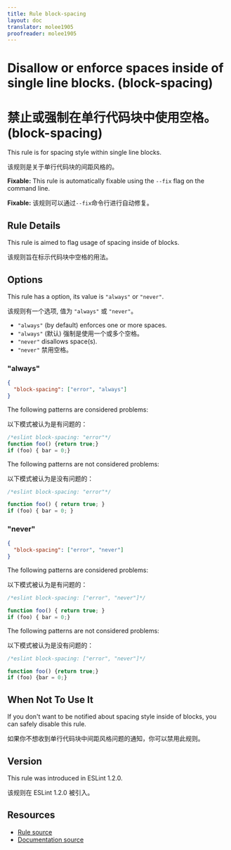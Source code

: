 ```yaml
---
title: Rule block-spacing
layout: doc
translator: molee1905
proofreader: molee1905
---
```

<!-- Note: No pull requests accepted for this file. See README.md in the root directory for details. -->

# Disallow or enforce spaces inside of single line blocks. (block-spacing)

# 禁止或强制在单行代码块中使用空格。 (block-spacing)

This rule is for spacing style within single line blocks.

该规则是关于单行代码块的间距风格的。

**Fixable:** This rule is automatically fixable using the `--fix` flag on the command line.

**Fixable:** 该规则可以通过`--fix`命令行进行自动修复。

## Rule Details

This rule is aimed to flag usage of spacing inside of blocks.

该规则旨在标示代码块中空格的用法。

## Options

This rule has a option, its value is `"always"` or `"never"`.

该规则有一个选项, 值为 `"always"` 或 `"never"`。

- `"always"` (by default) enforces one or more spaces.
- `"always"` (默认) 强制是使用一个或多个空格。
- `"never"` disallows space(s).
- `"never"` 禁用空格。

### "always"

```json
{
  "block-spacing": ["error", "always"]
}
```

The following patterns are considered problems:

以下模式被认为是有问题的：

```js
/*eslint block-spacing: "error"*/
function foo() {return true;}
if (foo) { bar = 0;}
```

The following patterns are not considered problems:

以下模式被认为是没有问题的：

```js
/*eslint block-spacing: "error"*/

function foo() { return true; }
if (foo) { bar = 0; }
```

### "never"

```json
{
  "block-spacing": ["error", "never"]
}
```

The following patterns are considered problems:

以下模式被认为是有问题的：

```js
/*eslint block-spacing: ["error", "never"]*/

function foo() { return true; }
if (foo) { bar = 0;}
```

The following patterns are not considered problems:

以下模式被认为是没有问题的：

```js
/*eslint block-spacing: ["error", "never"]*/

function foo() {return true;}
if (foo) {bar = 0;}
```

## When Not To Use It

If you don't want to be notified about spacing style inside of blocks, you can safely disable this rule.

如果你不想收到单行代码块中间距风格问题的通知，你可以禁用此规则。

## Version

This rule was introduced in ESLint 1.2.0.

该规则在 ESLint 1.2.0 被引入。

## Resources

* [Rule source](https://github.com/eslint/eslint/tree/master/lib/rules/block-spacing.js)
* [Documentation source](https://github.com/eslint/eslint/tree/master/docs/rules/block-spacing.md)
